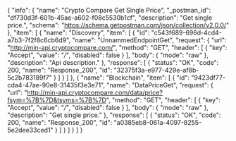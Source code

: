 {
  "info": {
    "name": "Crypto Compare Get Single Price",
    "_postman_id": "df730d3f-601b-45ae-a602-f08c5530b1cf",
    "description": "Get single price.",
    "schema": "https://schema.getpostman.com/json/collection/v2.0.0/"
  },
  "item": [
    {
      "name": "Discovery",
      "item": [
        {
          "id": "c543f689-696d-4cd4-a7b3-7f2f8c6cb6d9",
          "name": "UnnammedEndpointGet",
          "request": {
            "url": "http://min-api.cryptocompare.com/",
            "method": "GET",
            "header": [
              {
                "key": "Accept",
                "value": "*/*",
                "disabled": false
              }
            ],
            "body": {
              "mode": "raw"
            },
            "description": "Api description."
          },
          "response": [
            {
              "status": "OK",
              "code": 200,
              "name": "Response_200",
              "id": "32375f3a-e977-429e-af8b-5c2b783189f7"
            }
          ]
        }
      ]
    },
    {
      "name": "Blockchain",
      "item": [
        {
          "id": "9423df77-cda4-47ae-90e8-31435f3e3e71",
          "name": "DataPriceGet",
          "request": {
            "url": "http://min-api.cryptocompare.com/data/price?fsym=%7B%7D&tsyms=%7B%7D",
            "method": "GET",
            "header": [
              {
                "key": "Accept",
                "value": "*/*",
                "disabled": false
              }
            ],
            "body": {
              "mode": "raw"
            },
            "description": "Get single price."
          },
          "response": [
            {
              "status": "OK",
              "code": 200,
              "name": "Response_200",
              "id": "a0385eb8-061a-4097-8255-5e2dee33ced1"
            }
          ]
        }
      ]
    }
  ]
}